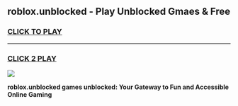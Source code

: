 
## roblox.unblocked - Play Unblocked Gmaes & Free
<h3>
<a href="https://news.freeplayer.one?title=roblox.unblocked&ref=23F">CLICK TO PLAY</a></h3>
<hr>

<h3>
<a href="https://news.freeplayer.one?title=roblox.unblocked&ref=23F">CLICK 2 PLAY</a>
  
</h3>

<a href="https://news.freeplayer.one?title=roblox.unblocked&ref=23F/"><img src="https://clearcache.store/games.png"></a>


**roblox.unblocked games unblocked: Your Gateway to Fun and Accessible Online Gaming**
